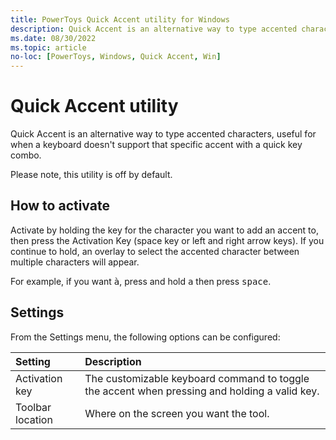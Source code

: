 ```yaml
---
title: PowerToys Quick Accent utility for Windows
description: Quick Accent is an alternative way to type accented characters, useful for when a keyboard doesn't support that specific accent with a quick key combo.
ms.date: 08/30/2022
ms.topic: article
no-loc: [PowerToys, Windows, Quick Accent, Win]
---
```


# Quick Accent utility

Quick Accent is an alternative way to type accented characters, useful for when a keyboard doesn't support that specific accent with a quick key combo.

Please note, this utility is off by default.

## How to activate

Activate by holding the key for the character you want to add an accent to, then press the Activation Key (space key or left and right arrow keys). If you continue to hold, an overlay to select the accented character between multiple characters will appear.

For example, if you want <kbd>à</kbd>, press and hold <kbd>a</kbd> then press <kbd>space</kbd>.  

## Settings

From the Settings menu, the following options can be configured:

| Setting | Description |
| :--- | :--- |
| Activation key | The customizable keyboard command to toggle the accent when pressing and holding a valid key. |
| Toolbar location | Where on the screen you want the tool. |
